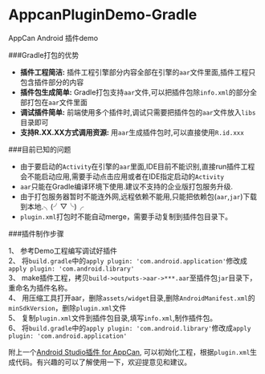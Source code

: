 # AppcanPluginDemo-Gradle
AppCan Android 插件demo

###Gradle打包的优势

* **插件工程简洁:** 插件工程引擎部分内容全部在引擎的`aar`文件里面,插件工程只包含插件部分的内容
* **插件包生成简单:** Gradle打包支持`aar`文件,可以把插件包除`info.xml`的部分全部打包在`aar`文件里面
* **调试插件简单:** 前端使用多个插件时,调试只需要把插件包的`aar`文件放入`libs`目录即可
* **支持R.XX.XX方式调用资源:** 用`aar`生成插件包时,可以直接使用`R.id.xxx`

###目前已知的问题

* 由于要启动的`Activity`在引擎的`aar`里面,IDE目前不能识别,直接run插件工程会不能启动应用,需要手动点击应用或者在IDE指定启动的`Activity`  
* `aar`只能在Gradle编译环境下使用.建议不支持的企业版打包服务升级.  
* 由于打包服务器暂时不能连外网,远程依赖不能用,只能把依赖包(`aar`,`jar`)下载到本地.╮(╯▽╰)╭   
* `plugin.xml`打包时不能自动merge，需要手动复制到插件包目录下。   

###插件制作步骤

1、 参考Demo工程编写调试好插件  
2、 将`build.gradle`中的`apply plugin: 'com.android.application'`修改成`apply plugin: 'com.android.library'`  
3、 make插件工程，拷贝`build->outputs->aar->***.aar`至插件包`jar`目录下，重命名为插件名称。  
4、 用压缩工具打开aar，删除`assets/widget`目录,删除`AndroidManifest.xml`的`minSdkVersion`，删除`plugin.xml`文件  
5、 复制`plugin.xml`文件到插件包目录,填写`info.xml`,制作插件包。  
6、 将`build.gradle`中的`apply plugin: 'com.android.library'`修改成`apply plugin: 'com.android.application'`  


附上一个[Android Studio插件 for AppCan](https://plugins.jetbrains.com/plugin/7797?pr=idea),
可以初始化工程，根据`plugin.xml`生成代码。有兴趣的可以了解使用一下，欢迎提意见和建议。

